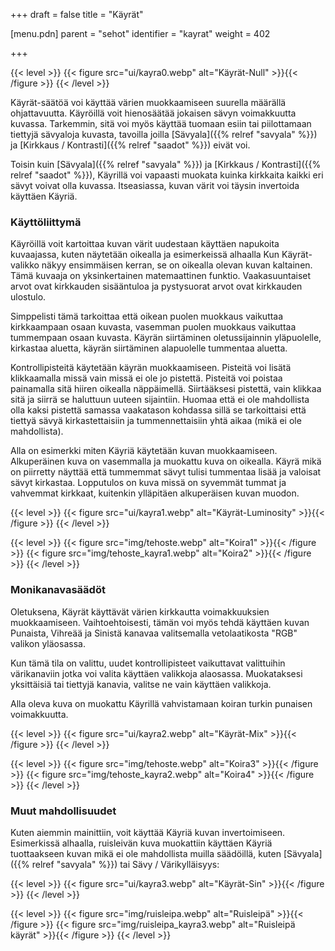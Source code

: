 +++
draft = false
title = "Käyrät"

[menu.pdn]
    parent = "sehot"
    identifier = "kayrat"
    weight = 402

+++

{{< level >}}
    {{< figure src="ui/kayra0.webp" alt="Käyrät-Null" >}}{{< /figure >}}
{{< /level >}}

Käyrät-säätöä voi käyttää värien muokkaamiseen suurella määrällä ohjattavuutta. Käyröillä voit hienosäätää jokaisen sävyn
voimakkuutta kuvassa. Tarkemmin, sitä voi myös käyttää tuomaan esiin tai piilottamaan tiettyjä sävyaloja kuvasta, tavoilla joilla
[Sävyala]({{% relref "savyala" %}}) ja [Kirkkaus / Kontrasti]({{% relref "saadot" %}}) eivät voi.

Toisin kuin [Sävyala]({{% relref "savyala" %}}) ja [Kirkkaus / Kontrasti]({{% relref "saadot" %}}), Käyrillä voi vapaasti muokata
kuinka kirkkaita kaikki eri sävyt voivat olla kuvassa. Itseasiassa, kuvan värit voi täysin invertoida käyttäen Käyriä.

### Käyttöliittymä

Käyröillä voit kartoittaa kuvan värit uudestaan käyttäen napukoita kuvaajassa, kuten näytetään oikealla ja esimerkeissä alhaalla Kun
Käyrät-valikko näkyy ensimmäisen kerran, se on oikealla olevan kuvan kaltainen. Tämä kuvaaja on yksinkertainen matemaattinen funktio.
Vaakasuuntaiset arvot ovat kirkkauden sisääntuloa ja pystysuorat arvot ovat kirkkauden ulostulo.

Simppelisti tämä tarkoittaa että oikean puolen muokkaus vaikuttaa kirkkaampaan osaan kuvasta, vasemman puolen muokkaus vaikuttaa tummempaan
osaan kuvasta. Käyrän siirtäminen oletussijainnin yläpuolelle, kirkastaa aluetta, käyrän siirtäminen alapuolelle tummentaa aluetta.

Kontrollipisteitä käytetään käyrän muokkaamiseen. Pisteitä voi lisätä klikkaamalla missä vain missä ei ole jo pistettä. Pisteitä voi poistaa
painamalla sitä hiiren oikealla näppäimellä. Siirtääksesi pistettä, vain klikkaa sitä ja siirrä se haluttuun uuteen sijaintiin. Huomaa että
ei ole mahdollista olla kaksi pistettä samassa vaakatason kohdassa sillä se tarkoittaisi että tiettyä sävyä kirkastettaisiin ja tummennettaisiin
yhtä aikaa (mikä ei ole mahdollista).

Alla on esimerkki miten Käyriä käytetään kuvan muokkaamiseen. Alkuperäinen kuva on vasemmalla ja muokattu kuva on oikealla. Käyrä mikä on
piirretty näyttää että tummemmat sävyt tulisi tummentaa lisää ja valoisat sävyt kirkastaa. Lopputulos on kuva missä on syvemmät tummat ja
vahvemmat kirkkaat, kuitenkin ylläpitäen alkuperäisen kuvan muodon.

{{< level >}}
    {{< figure src="ui/kayra1.webp" alt="Käyrät-Luminosity" >}}{{< /figure >}}
{{< /level >}}

{{< level >}}
    {{< figure src="img/tehoste.webp" alt="Koira1" >}}{{< /figure >}}
    {{< figure src="img/tehoste_kayra1.webp" alt="Koira2" >}}{{< /figure >}}
{{< /level >}}

### Monikanavasäädöt

Oletuksena, Käyrät käyttävät värien kirkkautta voimakkuuksien muokkaamiseen. Vaihtoehtoisesti, tämän voi myös tehdä käyttäen kuvan Punaista,
Vihreää ja Sinistä kanavaa valitsemalla vetolaatikosta "RGB" valikon yläosassa.

Kun tämä tila on valittu, uudet kontrollipisteet vaikuttavat valittuihin värikanaviin jotka voi valita käyttäen valikkoja alaosassa.
Muokataksesi yksittäisiä tai tiettyjä kanavia, valitse ne vain käyttäen valikkoja.

Alla oleva kuva on muokattu Käyrillä vahvistamaan koiran turkin punaisen voimakkuutta.

{{< level >}}
    {{< figure src="ui/kayra2.webp" alt="Käyrät-Mix" >}}{{< /figure >}}
{{< /level >}}

{{< level >}}
    {{< figure src="img/tehoste.webp" alt="Koira3" >}}{{< /figure >}}
    {{< figure src="img/tehoste_kayra2.webp" alt="Koira4" >}}{{< /figure >}}
{{< /level >}}

### Muut mahdollisuudet

Kuten aiemmin mainittiin, voit käyttää Käyriä kuvan invertoimiseen. Esimerkissä alhaalla, ruisleivän kuva muokattiin käyttäen Käyriä tuottaakseen
kuvan mikä ei ole mahdollista muilla säädöillä, kuten [Sävyala]({{% relref "savyala" %}}) tai Sävy / Värikylläisyys:

{{< level >}}
    {{< figure src="ui/kayra3.webp" alt="Käyrät-Sin" >}}{{< /figure >}}
{{< /level >}}

{{< level >}}
    {{< figure src="img/ruisleipa.webp" alt="Ruisleipä" >}}{{< /figure >}}
    {{< figure src="img/ruisleipa_kayra3.webp" alt="Ruisleipä käyrät" >}}{{< /figure >}}
{{< /level >}}
